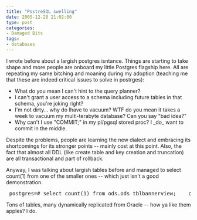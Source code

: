 ```yaml
---
title: "PostreSQL swelling"
date: 2005-12-28 21:02:00
type: post
categories:
- Damaged Bits
tags:
- databases
---
```


<p> I wrote before about a largish postgres isntance.  Things are starting to take shape and more people are onboard my little Postgres flagship here.  All are repeating my same bitching and moaning during my adoption (teaching me that these are indeed critical issues to solve in postrges): </p> <ul> <li>What do you mean I can't hint to the query planner?</li> <li>I can't grant a user access to a schema including future tables in that schema, you're joking right?</li> <li>I'm not dirty... why do Ihave to vacuum?  WTF do you mean it takes a week to vacuum my multi-terabyte database?  Can you say "bad idea?"</li> <li>Why can't I use "COMMIT;" in my pl/pgsql stored proc?  I _do_ want to commit in the middle.</li> </ul> <p> Despite the problems, people are learning the new dialect and embracing its shortcomings for its stronger points -- mainly cost at this point.  Also, the fact that almost all DDL (like create table and key creation and truncation) are all transactional and part of rollback. </p> <p> Anyway, I was talking about largish tables before and managed to select count(1) from one of the smaller ones -- which just isn't a good demonstration. </p>  <pre> postgres=# select count(1) from ods.ods_tblbannerview;    count -----------  597416021  postgres=# select count(1) from ods.ods_tblusersanswers;    count -----------  819682288  postgres=# select count(1) from pg_catalog.pg_tables;  count  -------   2195  </pre>  <p> Tons of tables, many dynamically replicated from Oracle -- how ya like them apples?  I do. </p>

